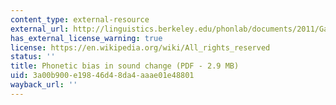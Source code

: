 ```yaml
---
content_type: external-resource
external_url: http://linguistics.berkeley.edu/phonlab/documents/2011/Garrett_Johnson_2011.pdf
has_external_license_warning: true
license: https://en.wikipedia.org/wiki/All_rights_reserved
status: ''
title: Phonetic bias in sound change (PDF - 2.9 MB)
uid: 3a00b900-e198-46d4-8da4-aaae01e48801
wayback_url: ''
---
```

